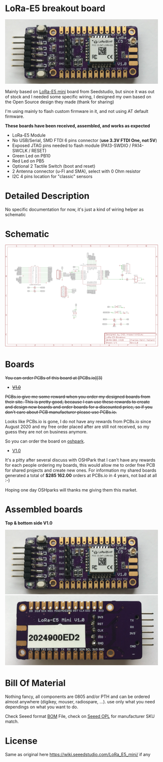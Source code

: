 LoRa-E5 breakout board
======================

<img src="https://github.com/hallard/LoRa-E5-Breakout/blob/main/pictures/LoRa-E5-Breakout-top.png">

Mainly based on [LoRa-E5 mini](https://www.seeedstudio.com/LoRa-E5-mini-STM32WLE5JC-p-4869.html) board from Seedstudio, but since it was out of stock and I needed some specific wiring, I designed my own based on the Open Source design they made (thank for sharing)

I'm using mainly to flash custom firmware in it, and not using AT default firmware.

**These boards have been received, assembled, and works as expected**

- LoRa-E5 Module
- No USB/Serial, SMD FTDI 6 pins connector (**use 3.3V FTDI One, not 5V**)
- Exposed JTAG pins needed to flash module (PA13-SWDIO / PA14-SWCLK / RESET)
- Green Led on PB10
- Red Led on PB5
- Optional 2 Tactile Switch (boot and reset)
- 2 Antenna connector (u-Fl and SMA), select with 0 Ohm resistor
- I2C 4 pins location for "classic" sensors

Detailed Description
====================

No specific documentation for now, it's just a kind of wiring helper as schematic


Schematic
=========

<img src="https://github.com/hallard/LoRa-E5-Breakout/blob/main/pictures/LoRa-E5-Breakout-sch.png">

Boards 
======

~~You can order PCBs of this board at [PCBs.io][3]~~

- ~~[V1.0](https://PCBs.io/share/zM5GG)~~

 ~~PCBs.io give me some reward when you order my designed boards from their site. This is pretty good, because I can use these rewards to create and design new boards and order boards for a discounted price, so if you don't care about PCB manufacturer please use PCBs.io.~~

Looks like PCBs.io is gone, I do not have any rewards from PCBs.io since August 2020 and my free order placed after are still not received, so my guess they are not on business anymore.

So you can order the board on [oshpark](https://oshpark.com). 

- [V1.0](https://oshpark.com/shared_projects/pMgmywYX) 

It's a pitty after several discuss with OSHPark that I can't have any rewards for each people ordering my boards, this would allow me to order free PCB for shared projects and create new ones. For information my shared boards generated a total of **$285 162.00** orders at PCBs.io in 4 years, not bad at all :-)

Hoping one day OSHparks will thanks me giving them this market. 

Assembled boards
================

**Top & bottom side V1.0**

<img src="https://github.com/hallard/LoRa-E5-Breakout/blob/main/pictures/LoRa-E5-Breakout-top.png">
<img src="https://github.com/hallard/LoRa-E5-Breakout/blob/main/pictures/LoRa-E5-Breakout-bot.png">

Bill Of Material
================

Nothing fancy, all components are 0805 and/or PTH and can be ordered almost anywhere (digikey, mouser, radiospare, ...). 
use only what you need dependings on what you want to do. 

Check Seeed format [BOM](https://github.com/hallard/LoRa-E5-Breakout/blob/main/LoRa-E5-Breakout-BOM.xlsx) File, check on [Seeed OPL](https://www.seeedstudio.com/opl.html) for manufacturer SKU match.

License
=======

Same as original here https://wiki.seeedstudio.com/LoRa_E5_mini/ if any



 

